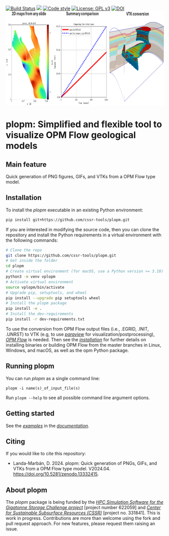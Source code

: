 [![Build Status](https://github.com/cssr-tools/plopm/actions/workflows/CI.yml/badge.svg)](https://github.com/cssr-tools/plopm/actions/workflows/CI.yml)
<a href="https://www.python.org/"><img src="https://img.shields.io/badge/python-3.8%20to%203.12-blue.svg"></a>
[![Code style](https://img.shields.io/badge/code%20style-black-000000.svg)](https://github.com/ambv/black)
[![License: GPL v3](https://img.shields.io/badge/License-GPLv3-blue.svg)](https://www.gnu.org/licenses/gpl-3.0)
[![DOI](https://zenodo.org/badge/828515658.svg)](https://zenodo.org/doi/10.5281/zenodo.13332414)
<img src="docs/text/figs/plopm.png" width="1100" height="300">

# plopm: Simplified and flexible tool to visualize OPM Flow geological models

## Main feature
Quick generation of PNG figures, GIFs, and VTKs from a OPM Flow type model.

## Installation
To install the _plopm_ executable in an existing Python environment: 

```bash
pip install git+https://github.com/cssr-tools/plopm.git
```

If you are interested in modifying the source code, then you can clone the repository and install the Python requirements in a virtual environment with the following commands:

```bash
# Clone the repo
git clone https://github.com/cssr-tools/plopm.git
# Get inside the folder
cd plopm
# Create virtual environment (for macOS, use a Python version >= 3.10)
python3 -m venv vplopm
# Activate virtual environment
source vplopm/bin/activate
# Upgrade pip, setuptools, and wheel
pip install --upgrade pip setuptools wheel
# Install the plopm package
pip install -e .
# Install the dev-requirements
pip install -r dev-requirements.txt
``` 

To use the conversion from OPM Flow output files (i.e., .EGRID, .INIT, .UNRST) to VTK (e.g, to use [_paraview_](https://www.paraview.org) for visualization/postprocessing), [_OPM Flow_](https://opm-project.org) is needed. Then see the [_installation_](https://cssr-tools.github.io/plopm/installation.html) for further details on installing binaries or building OPM Flow from the master branches in Linux, Windows, and macOS, as well as the opm Python package.

## Running plopm
You can run _plopm_ as a single command line:
```
plopm -i name(s)_of_input_file(s)
```
Run `plopm --help` to see all possible command line argument options.

## Getting started
See the [_examples_](https://cssr-tools.github.io/plopm/examples.html) in the [_documentation_](https://cssr-tools.github.io/plopm/introduction.html).

## Citing
If you would like to cite this repository:

* Landa-Marbán, D. 2024. plopm: Quick generation of PNGs, GIFs, and VTKs from a OPM Flow type model. V2024.04. https://doi.org/10.5281/zenodo.13332415.

## About plopm
The _plopm_ package is being funded by the [_HPC Simulation Software for the Gigatonne Storage Challenge project_](https://www.norceresearch.no/en/projects/hpc-simulation-software-for-the-gigatonne-storage-challenge) [project number 622059] and [_Center for Sustainable Subsurface Resources (CSSR)_](https://cssr.no) 
[project no. 331841].
This is work in progress.
Contributions are more than welcome using the fork and pull request approach. For new features, please request them raising an issue.